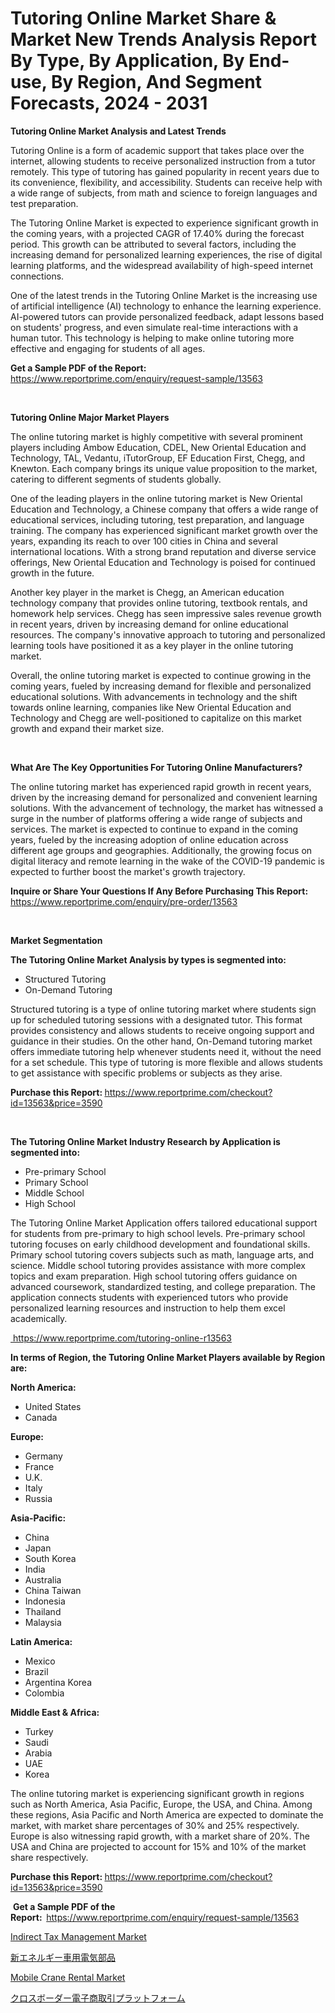 <p><h1>Tutoring Online Market Share & Market New Trends Analysis Report By Type, By Application, By End-use, By Region, And Segment Forecasts, 2024 - 2031</h1></p><p><strong>Tutoring Online Market Analysis and Latest Trends</strong></p>
<p><p>Tutoring Online is a form of academic support that takes place over the internet, allowing students to receive personalized instruction from a tutor remotely. This type of tutoring has gained popularity in recent years due to its convenience, flexibility, and accessibility. Students can receive help with a wide range of subjects, from math and science to foreign languages and test preparation.</p><p>The Tutoring Online Market is expected to experience significant growth in the coming years, with a projected CAGR of 17.40% during the forecast period. This growth can be attributed to several factors, including the increasing demand for personalized learning experiences, the rise of digital learning platforms, and the widespread availability of high-speed internet connections.</p><p>One of the latest trends in the Tutoring Online Market is the increasing use of artificial intelligence (AI) technology to enhance the learning experience. AI-powered tutors can provide personalized feedback, adapt lessons based on students' progress, and even simulate real-time interactions with a human tutor. This technology is helping to make online tutoring more effective and engaging for students of all ages.</p></p>
<p><strong>Get a Sample PDF of the Report:&nbsp;</strong> <a href="https://www.reportprime.com/enquiry/request-sample/13563">https://www.reportprime.com/enquiry/request-sample/13563</a></p>
<p>&nbsp;</p>
<p><strong>Tutoring Online Major Market Players</strong></p>
<p><p>The online tutoring market is highly competitive with several prominent players including Ambow Education, CDEL, New Oriental Education and Technology, TAL, Vedantu, iTutorGroup, EF Education First, Chegg, and Knewton. Each company brings its unique value proposition to the market, catering to different segments of students globally.</p><p>One of the leading players in the online tutoring market is New Oriental Education and Technology, a Chinese company that offers a wide range of educational services, including tutoring, test preparation, and language training. The company has experienced significant market growth over the years, expanding its reach to over 100 cities in China and several international locations. With a strong brand reputation and diverse service offerings, New Oriental Education and Technology is poised for continued growth in the future.</p><p>Another key player in the market is Chegg, an American education technology company that provides online tutoring, textbook rentals, and homework help services. Chegg has seen impressive sales revenue growth in recent years, driven by increasing demand for online educational resources. The company's innovative approach to tutoring and personalized learning tools have positioned it as a key player in the online tutoring market.</p><p>Overall, the online tutoring market is expected to continue growing in the coming years, fueled by increasing demand for flexible and personalized educational solutions. With advancements in technology and the shift towards online learning, companies like New Oriental Education and Technology and Chegg are well-positioned to capitalize on this market growth and expand their market size.</p></p>
<p>&nbsp;</p>
<p><strong>What Are The Key Opportunities For Tutoring Online Manufacturers?</strong></p>
<p><p>The online tutoring market has experienced rapid growth in recent years, driven by the increasing demand for personalized and convenient learning solutions. With the advancement of technology, the market has witnessed a surge in the number of platforms offering a wide range of subjects and services. The market is expected to continue to expand in the coming years, fueled by the increasing adoption of online education across different age groups and geographies. Additionally, the growing focus on digital literacy and remote learning in the wake of the COVID-19 pandemic is expected to further boost the market's growth trajectory.</p></p>
<p><strong>Inquire or Share Your Questions If Any Before Purchasing This Report:</strong> <a href="https://www.reportprime.com/enquiry/pre-order/13563">https://www.reportprime.com/enquiry/pre-order/13563</a></p>
<p>&nbsp;</p>
<p><strong>Market Segmentation</strong></p>
<p><strong>The Tutoring Online Market Analysis by types is segmented into:</strong></p>
<p><ul><li>Structured Tutoring</li><li>On-Demand Tutoring</li></ul></p>
<p><p>Structured tutoring is a type of online tutoring market where students sign up for scheduled tutoring sessions with a designated tutor. This format provides consistency and allows students to receive ongoing support and guidance in their studies. On the other hand, On-Demand tutoring market offers immediate tutoring help whenever students need it, without the need for a set schedule. This type of tutoring is more flexible and allows students to get assistance with specific problems or subjects as they arise.</p></p>
<p><strong>Purchase this Report:&nbsp;</strong><a href="https://www.reportprime.com/checkout?id=13563&price=3590">https://www.reportprime.com/checkout?id=13563&price=3590</a></p>
<p>&nbsp;</p>
<p><strong>The Tutoring Online Market Industry Research by Application is segmented into:</strong></p>
<p><ul><li>Pre-primary School</li><li>Primary School</li><li>Middle School</li><li>High School</li></ul></p>
<p><p>The Tutoring Online Market Application offers tailored educational support for students from pre-primary to high school levels. Pre-primary school tutoring focuses on early childhood development and foundational skills. Primary school tutoring covers subjects such as math, language arts, and science. Middle school tutoring provides assistance with more complex topics and exam preparation. High school tutoring offers guidance on advanced coursework, standardized testing, and college preparation. The application connects students with experienced tutors who provide personalized learning resources and instruction to help them excel academically.</p></p>
<p><a href="https://www.reportprime.com/tutoring-online-r13563">&nbsp;https://www.reportprime.com/tutoring-online-r13563</a></p>
<p><strong>In terms of Region, the Tutoring Online Market Players available by Region are:</strong></p>
<p>
    <p> <strong> North America: </strong>
        <ul>
            <li>United States</li>
            <li>Canada</li>
        </ul>
        </p> 
    <p> <strong> Europe: </strong>
        <ul>
            <li>Germany</li>
            <li>France</li>
            <li>U.K.</li>
            <li>Italy</li>
            <li>Russia</li>
        </ul>
        </p> 
    <p> <strong> Asia-Pacific: </strong>
        <ul>
            <li>China</li>
            <li>Japan</li>
            <li>South Korea</li>
            <li>India</li>
            <li>Australia</li>
            <li>China Taiwan</li>
            <li>Indonesia</li>
            <li>Thailand</li>
            <li>Malaysia</li>
        </ul>
        </p> 
    <p> <strong> Latin America: </strong>
        <ul>
            <li>Mexico</li>
            <li>Brazil</li>
            <li>Argentina Korea</li>
            <li>Colombia</li>
        </ul>
        </p> 
    <p> <strong> Middle East & Africa: </strong>
        <ul>
            <li>Turkey</li>
            <li>Saudi</li>
            <li>Arabia</li>
            <li>UAE</li>
            <li>Korea</li>
        </ul>
    </p>
    </p>
<p><p>The online tutoring market is experiencing significant growth in regions such as North America, Asia Pacific, Europe, the USA, and China. Among these regions, Asia Pacific and North America are expected to dominate the market, with market share percentages of 30% and 25% respectively. Europe is also witnessing rapid growth, with a market share of 20%. The USA and China are projected to account for 15% and 10% of the market share respectively.</p></p>
<p><strong>Purchase this Report: </strong><a href="https://www.reportprime.com/checkout?id=13563&price=3590">https://www.reportprime.com/checkout?id=13563&price=3590</a></p>
<p>&nbsp;<strong>Get a Sample PDF of the Report:&nbsp;&nbsp;</strong><a href="https://www.reportprime.com/enquiry/request-sample/13563">https://www.reportprime.com/enquiry/request-sample/13563</a></p>
<p><strong></strong></p>
<p><p><a href="https://github.com/ashman753/Market-Research-Report-List-1/blob/main/indirect-tax-management-market.md">Indirect Tax Management Market</a></p><p><a href="https://github.com/LenoraKris2023/Market-Research-Report-List-1/blob/main/938226580375.md">新エネルギー車用電気部品</a></p><p><a href="https://github.com/LibbySpencer2018/Market-Research-Report-List-1/blob/main/mobile-crane-rental-market.md">Mobile Crane Rental Market</a></p><p><a href="https://github.com/Fatimaklein1/Market-Research-Report-List-1/blob/main/914031180374.md">クロスボーダー電子商取引プラットフォーム</a></p></p>